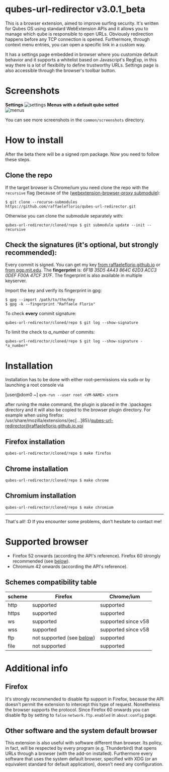 # qubes-url-redirector v3.0.1_beta
This is a browser extension, aimed to improve surfing security. It's written for Qubes OS using standard WebExtension APIs and it allows you to manage which qube is responsible to open URLs. Obviously redirection happens before any TCP connection is opened. Furthermore, through context menu entries, you can open a specific link in a custom way.

It has a settings page embedded in browser where you customize default behavior and it supports a whitelist based on Javascript's RegExp, in this way there is a lot of flexibility to define trustworthy URLs. Settings page is also accessible through the browser's toolbar button.

# Screenshots
**Settings**
![settings](https://raw.githubusercontent.com/raffaeleflorio/qubes-url-redirector/master/common/screenshots/settings.png)
**Menus with a default qube setted**<br>
![menus](https://raw.githubusercontent.com/raffaeleflorio/qubes-url-redirector/master/common/screenshots/menus.png)

You can see more screenshots in the `common/screenshots` directory.

# How to install
After the beta there will be a signed rpm package. Now you need to follow these steps.

## Clone the repo

If the target browser is Chrome/ium you need clone the repo with the `recursive` flag (because of the ([webextension-browser-proxy submodule](https://github.com/raffaeleflorio/webextension-browser-proxy)):
```
$ git clone --recurse-submodules https://github.com/raffaeleflorio/qubes-url-redirector.git
```
Otherwise you can clone the submodule separately with:
```
qubes-url-redirector/cloned/repo $ git submodule update --init --recursive
```

## Check the signatures (it's optional, but strongly recommended):
Every commit is signed. You can get my key [from raffaeleflorio.github.io](https://raffaeleflorio.github.io/resources/pgp.asc) or [from pgp.mit.edu](https://pgp.mit.edu/pks/lookup?op=get&search=0x0deff00a47cf317f). The **fingerprint** is: _6F1B 35D5 4A43 864C 62D3  ACC3 0DEF F00A 47CF 317F_. The fingerprint is also available in multiple keyserver.

Import the key and verify its fingerprint in gpg:
```
$ gpg --import /path/to/the/key
$ gpg -k --fingerprint "Raffaele Florio"
```

To check **every** commit signature:
```
qubes-url-redirector/cloned/repo $ git log --show-signature
```

To limit the check to *a_number* of commits:
```
qubes-url-redirector/cloned/repo $ git log --show-signature -*a_number*
```
# Installation
Installation has to be done with either root-permissions via sudo or by launching a root console via

[user@dom0 ~] `qvm-run --user root <VM-NAME> xterm`

after runing the make command, the plugin is placed in the .\packages directory and it will also be copied to the browser plugin directory.
For example when using firefox: /usr/share/mozilla/extensions/{ec[...]85}/qubes-url-redirector@raffaeleflorio.github.io.xpi

## Firefox installation
`qubes-url-redirector/cloned/repo $ make firefox`

## Chrome installation
`qubes-url-redirector/cloned/repo $ make chrome`

## Chromium installation
`qubes-url-redirector/cloned/repo $ make chromium`

---

That's all! :D
If you encounter some problems, don't hesitate to contact me!

# Supported browser
- Firefox 52 onwards (according the API's reference). Firefox 60 strongly recommended (see [below](#firefox-1)).
- Chromium 42 onwards (according the API's reference).

## Schemes compatibility table
| scheme | Firefox | Chrome/ium |
|---|---|---|
| http | supported | supported |
| https | supported | supported |
| ws | supported | supported since v58 |
| wss | supported | supported since v58|
| ftp | not supported (see [below](#firefox-1)) | supported |
| file | not supported | supported |

# Additional info
## Firefox
It's strongly recommended to disable ftp support in Firefox, because the API doesn't permit the extension to intercept this type of request. Nonetheless the browser supports the protocol. Since Firefox 60 onwards you can disable ftp by setting to `false` `network.ftp.enabled` in `about:config` page.

## Other software and the system default browser
This extension is also useful with software different than browser. Its policy, in fact, will be respected by every program (e.g. Thunderbird) that opens URLs through a browser (with the add-on installed).
Furthermore every software that uses the system default browser, specified with XDG (or an equivalent standard for default application), doesn't need any configuration.
